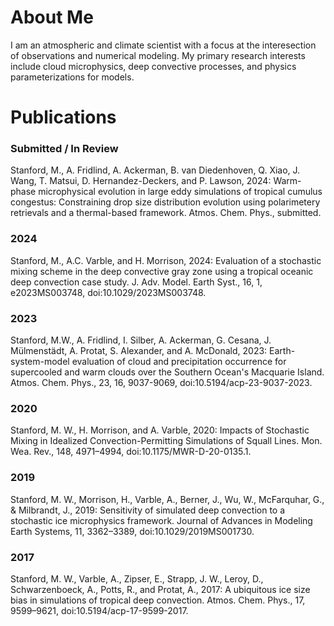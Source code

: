 # About Me

I am an atmospheric and climate scientist with a focus at the interesection of observations and numerical modeling. My primary research interests include cloud microphysics, deep convective processes, and physics parameterizations for models.



# Publications

### Submitted / In Review
Stanford, M., A. Fridlind, A. Ackerman, B. van Diedenhoven, Q. Xiao, J. Wang, T. Matsui, D. Hernandez-Deckers, and P. Lawson, 2024: Warm-phase microphysical evolution in large eddy simulations of tropical cumulus congestus: Constraining drop size distribution evolution using polarimetery retrievals and a thermal-based framework. Atmos. Chem. Phys., submitted.

### 2024
Stanford, M., A.C. Varble, and H. Morrison, 2024: Evaluation of a stochastic mixing scheme in the deep convective gray zone using a tropical oceanic deep convection case study. J. Adv. Model. Earth Syst., 16, 1, e2023MS003748, doi:10.1029/2023MS003748.

### 2023
Stanford, M.W., A. Fridlind, I. Silber, A. Ackerman, G. Cesana, J. Mülmenstädt, A. Protat, S. Alexander, and A. McDonald, 2023: Earth-system-model evaluation of cloud and precipitation occurrence for supercooled and warm clouds over the Southern Ocean's Macquarie Island. Atmos. Chem. Phys., 23, 16, 9037-9069, doi:10.5194/acp-23-9037-2023.

### 2020
Stanford, M. W., H. Morrison, and A. Varble, 2020: Impacts of Stochastic Mixing in Idealized Convection-Permitting Simulations of Squall Lines. Mon. Wea. Rev., 148, 4971–4994, doi:10.1175/MWR-D-20-0135.1.

### 2019
Stanford, M. W., Morrison, H., Varble, A., Berner, J., Wu, W., McFarquhar, G., & Milbrandt, J., 2019: Sensitivity of simulated deep convection to a stochastic ice microphysics framework. Journal of Advances in Modeling Earth Systems, 11, 3362–3389, doi:10.1029/2019MS001730.

### 2017
Stanford, M. W., Varble, A., Zipser, E., Strapp, J. W., Leroy, D., Schwarzenboeck, A., Potts, R., and Protat, A., 2017: A ubiquitous ice size bias in simulations of tropical deep convection. Atmos. Chem. Phys., 17, 9599–9621, doi:10.5194/acp-17-9599-2017.
